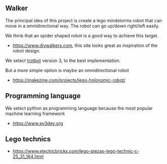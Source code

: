 ## Walker

The principal idea of this project is create a lego mindstorms  robot that can move in a omnidirectional way. The robot can go up/down right/left easily.

We think that an spider shaped robot is a good way to achieve this target.

* https://www.diywalkers.com, this site looks great as inspiration of the robot design.

We select [trotbot](https://www.diywalkers.com/mindstorms-trotbot-ver-3.html) version 3, to the best implementation.

But a more simple option is maybe an omnidirectional robot

* https://makezine.com/projects/lego-holonomic-robot/

## Programming language

We select python as programming language because the most popular machine learning framework  

* https://www.ev3dev.org

## Lego technics

* https://www.electricbricks.com/lego-piezas-lego-technic-c-25_31_164.html
